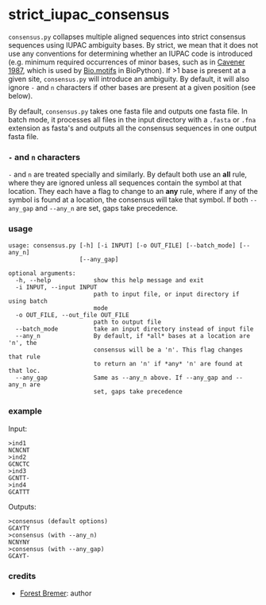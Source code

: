# strict_iupac_consensus

`consensus.py` collapses multiple aligned sequences into strict consensus sequences using IUPAC ambiguity bases. By strict, we mean that it does not use any conventions for determining whether an IUPAC code is introduced (e.g. minimum required occurrences of minor bases, such as in [Cavener 1987](https://academic.oup.com/nar/article-lookup/doi/10.1093/nar/15.4.1353), which is used by [Bio.motifs](http://biopython.org/DIST/docs/tutorial/Tutorial.html) in BioPython). If >1 base is present at a given site, `consensus.py` will introduce an ambiguity. By default, it will also ignore `-` and `n` characters if other bases are present at a given position (see below).  

By default, `consensus.py` takes one fasta file and outputs one fasta file. In batch mode, it processes all files in the input directory with a `.fasta` or `.fna` extension as fasta's and outputs all the consensus sequences in one output fasta file.

### `-` and `n` characters
`-` and `n` are treated specially and similarly. By default both use an **all** rule, where they are ignored unless all sequences contain the symbol at that location. They each have a flag to change to an **any** rule, where if any of the symbol is found at a location, the consensus will take that symbol. If both `--any_gap` and `--any_n` are set, gaps take precedence.


### usage
```
usage: consensus.py [-h] [-i INPUT] [-o OUT_FILE] [--batch_mode] [--any_n]
                    [--any_gap]

optional arguments:
  -h, --help            show this help message and exit
  -i INPUT, --input INPUT
                        path to input file, or input directory if using batch
                        mode
  -o OUT_FILE, --out_file OUT_FILE
                        path to output file
  --batch_mode          take an input directory instead of input file
  --any_n               By default, if *all* bases at a location are 'n', the
                        consensus will be a 'n'. This flag changes that rule
                        to return an 'n' if *any* 'n' are found at that loc.
  --any_gap             Same as --any_n above. If --any_gap and --any_n are
                        set, gaps take precedence
```


### example
Input: 
```
>ind1
NCNCNT
>ind2
GCNCTC
>ind3
GCNTT-
>ind4
GCATTT
```
Outputs:
```
>consensus (default options)
GCAYTY
>consensus (with --any_n)
NCNYNY
>consensus (with --any_gap)
GCAYT-
```

### credits
 * [Forest Bremer](https://github.com/Woods26): author
